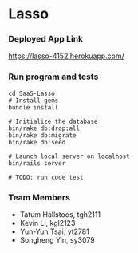 # Lasso

### Deployed App Link
https://lasso-4152.herokuapp.com/

### Run program and tests
```
cd SaaS-Lasso
# Install gems
bundle install

# Initialize the database
bin/rake db:drop:all
bin/rake db:migrate
bin/rake db:seed

# Launch local server on localhost
bin/rails server

# TODO: run code test
```

### Team Members
- Tatum Hallstoos, tgh2111
- Kevin Li, kgl2123
- Yun-Yun Tsai, yt2781
- Songheng Yin, sy3079

